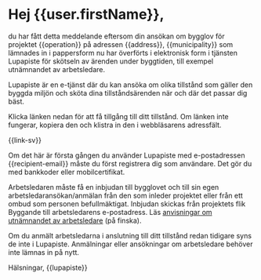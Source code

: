 # Hej {{user.firstName}},

du har f&aring;tt detta meddelande eftersom din ans&ouml;kan om bygglov f&ouml;r projektet {{operation}} p&aring; adressen {{address}}, {{municipality}} som l&auml;mnades in i pappersform nu har &ouml;verf&ouml;rts i elektronisk form i tj&auml;nsten Lupapiste f&ouml;r sk&ouml;tseln av &auml;renden under byggtiden, till exempel utn&auml;mnandet av arbetsledare.

Lupapiste &auml;r en e-tj&auml;nst d&auml;r du kan ans&ouml;ka om olika tillst&aring;nd som g&auml;ller den byggda milj&ouml;n och sk&ouml;ta dina tillst&aring;nds&auml;renden n&auml;r och d&auml;r det passar dig b&auml;st.

Klicka l&auml;nken nedan f&ouml;r att f&aring; tillg&aring;ng till ditt tillst&aring;nd. Om l&auml;nken inte fungerar, kopiera den och klistra in den i webbl&auml;sarens adressf&auml;lt. 

{{link-sv}}

Om det h&auml;r &auml;r f&ouml;rsta g&aring;ngen du anv&auml;nder Lupapiste med e-postadressen {{recipient-email}} m&aring;ste du f&ouml;rst registrera dig som anv&auml;ndare. Det g&ouml;r du med bankkoder eller mobilcertifikat.

Arbetsledaren m&aring;ste f&aring; en inbjudan till bygglovet och till sin egen arbetsledarans&ouml;kan/anm&auml;lan fr&aring;n den som inleder projektet eller fr&aring;n ett ombud som personen befullm&auml;ktigat. Inbjudan skickas fr&aring;n projektets flik Byggande till arbetsledarens e-postadress. L&auml;s [anvisningar om utn&auml;mnandet av arbetsledare](https://www.lupapiste.fi/ohjeet/luvanhakijoille/tyonjohtajan-nimeaminen) (på finska).

Om du anm&auml;lt arbetsledarna i anslutning till ditt tillst&aring;nd redan tidigare syns de inte i Lupapiste.  Anm&auml;lningar eller ans&ouml;kningar om arbetsledare beh&ouml;ver inte l&auml;mnas in p&aring; nytt.

H&auml;lsningar,
{{lupapiste}}